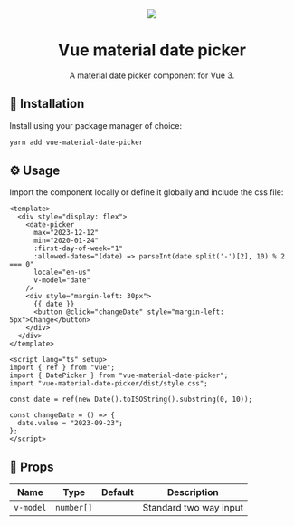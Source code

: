 <div align="center">
  <img src="https://github.com/MatijaNovosel/vue-material-date-picker/assets/36193643/05c61e60-55b3-479f-bfb1-947f0fd1433e" />
</div>

<h1 align=center>Vue material date picker</h1>
<p align=center>A material date picker component for Vue 3.</p>

## 🚀 Installation

Install using your package manager of choice:

```bash
yarn add vue-material-date-picker
```

## ⚙️ Usage

Import the component locally or define it globally and include the css file:

```vue
<template>
  <div style="display: flex">
    <date-picker
      max="2023-12-12"
      min="2020-01-24"
      :first-day-of-week="1"
      :allowed-dates="(date) => parseInt(date.split('-')[2], 10) % 2 === 0"
      locale="en-us"
      v-model="date"
    />
    <div style="margin-left: 30px">
      {{ date }}
      <button @click="changeDate" style="margin-left: 5px">Change</button>
    </div>
  </div>
</template>

<script lang="ts" setup>
import { ref } from "vue";
import { DatePicker } from "vue-material-date-picker";
import "vue-material-date-picker/dist/style.css";

const date = ref(new Date().toISOString().substring(0, 10));

const changeDate = () => {
  date.value = "2023-09-23";
};
</script>
```

## 📃 Props

| Name      | Type       | Default | Description            |
| --------- | ---------- | ------- | ---------------------- |
| `v-model` | `number[]` |         | Standard two way input |
